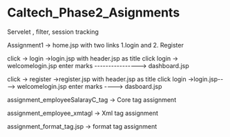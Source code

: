 # Caltech_Phase2_Asignments
Servelet , filter, session tracking


Assignment1 -> home.jsp with two links 1.login and 2. Register

click -> login ->login.jsp with header.jsp as title click login -> welcomelogin.jsp enter marks    ----------------> dashboard.jsp


click -> register ->register.jsp with header.jsp as title click login ->login.jsp----> welcomelogin.jsp enter marks ----> dasboard.jsp

assignment_employeeSalarayC_tag -> Core tag assignment

assignment_employee_xmtagl -> Xml tag assignment


assignment_format_tag.jsp -> format tag assignment
